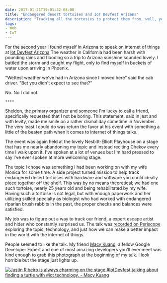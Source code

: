 ```yaml
---
date: 2017-01-21T19:01:32-08:00
title: "Endangered desert tortoises and IoT Devfest Arizona"
description: "Tracking all the tortosies to protect them from, well, you."
tags:
- Web
- IoT
---
```


For the second year I found myself in Arizona to speak on internet of things at [Iot Devfest Arizona](https://www.iotdevfest.com/)  The weather in California had been harsh with pounding rains and flooding so a trip to Arizona sunshine sounded lovely. I battled the storm and caught my flight, only to find myself in buckets of water upon arriving in Phoenix.

"Wettest weather we've had in Arizona since I moved here" said the cab driver. "Bet you didn't expect to see that?"

No. No I did not.

`****`

Sheldon, the primary organizer and someone I'm lucky to call a friend, specifically requested that I not be boring. This statement, said in jest and with levity, made me smile on a rather dismal day sometime in November. The very least I could do was return the favor at his event with something a little of the beaten path when it comes to internet of things talks.

The event was again held at the lovely Nesbitt-Elliott Playhouse on a stage that has me nearly abandoning my topic and instead reciting Chekov every time I walk upon it. I've spoken at a lot of venues but I'm hard pressed to say I've ever spoken at more welcoming stage.

The topic I chose was something I had been working on with my wife Monica for some time. A side project turned mission to help track endangered desert tortoises with hardware and software you could ideally piece together off the shelf. This was by no means theoretical; we had one such tortoise, nearly 25 years old and being rehabilitated by my wife. Having such a tortoise is not legal, but with enough paperwork and her utilizing skilled specialty as biologist who had worked with endangered riparian brush rabbits in the past, the proper checks and balances were satisfied.

My job was to figure out a way to track our friend, a expert escape artist and hider who constantly surprised us. The talk was [recorded on Periscope](https://www.periscope.tv/w/1OdKreqjeYwxX) exploring the topic, technology, and just how we can make a better impact in the world with the internet of things.

People seemed to like the talk. My friend [Macy Kuang](https://twitter.com/MacyKuang), a fellow Google Developer Expert and one of most amazing developers you'll ever meet was kind enough to grab this photograph at the beginning of my talk. I look horrible but the stage just lights up.

<a href="https://twitter.com/MacyKuang/status/822900220400783360"><img src="https://storage.googleapis.com/jdr-public-imgs/blog-archive/2017/iot-devfest-az.jpg" alt="Justin Ribeiro is always charming on the stage #IotDevfest talking about finding a turtle with #iot technology. - Macy Kuang"></a>